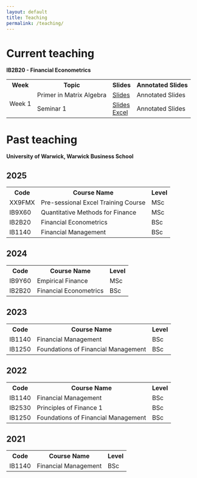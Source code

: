 ```yaml
---
layout: default
title: Teaching
permalink: /teaching/
---
```

# Current teaching

<!-- 
<h1>IB2B20 - Financial Econometrics</h1>

<table id="slides-table">
  <tr>
    <th>Week</th>
    <th>Slides</th>
    <th>Annotated Slides</th>
  </tr>
  <tr>
    <td>Week 1</td>
    <td><a href="URL_TO_SLIDES_WEEK1" target="_blank">Slides</a></td>
    <td><a href="URL_TO_ANNOTATED_SLIDES_WEEK1" target="_blank">Annotated Slides</a></td>
  </tr>
  <tr>
    <td>Week 2</td>
    <td><a href="URL_TO_SLIDES_WEEK2" target="_blank">Slides</a></td>
    <td><a href="URL_TO_ANNOTATED_SLIDES_WEEK2" target="_blank">Annotated Slides</a></td>
  </tr>
  <!-- Add rows for future weeks as needed 
</table> -->

**IB2B20 - Financial Econometrics**
<table id="slides-table">
  <tr>
    <th>Week</th>
    <th>Topic</th>
    <th>Slides</th>
    <th>Annotated Slides</th>
  </tr>
  <tr>
    <td rowspan="2">Week 1</td>
    <td>Primer in Matrix Algebra</td>
    <td>
    <a href="{{ site.baseurl }}/assets/slides/matrixalgebra_GR.pdf" target="_blank" class="slide-link" onclick="trackDownload('Week 1 - Primer Slides')">Slides</a>
    </td>
    <td>
    <!-- <a href="URL_TO_ANNOTATED_SLIDES_WEEK1_SET1" target="_blank" class="slide-link" onclick="trackDownload('Week 1 - Primer Annotated Slides')">View Annotated Slides</a> -->
    <span>Annotated Slides</span>
    </td>
  </tr>
 <tr>
  <td>Seminar 1</td>
  <td>
    <!-- Link to the PDF file -->
    <a href="{{ site.baseurl }}/assets/slides/week1_GR.pdf" target="_blank" class="slide-link" onclick="trackDownload('Week 1 - Seminar 1 PDF')">
      Slides
    </a><br>
    <!-- Link to the Excel file -->
    <a href="{{ site.baseurl }}/assets/slides/seminar1.xlsx" target="_blank" class="slide-link" onclick="trackDownload('Week 1 - Seminar 1 Excel')">
      Excel
    </a>
  </td>
  <td>
    <!-- Annotated slides not yet available -->
    <span>Annotated Slides</span>
    <!-- Uncomment when available -->
    <!-- <a href="URL_TO_ANNOTATED_SLIDES_WEEK1_SET2" target="_blank">View Annotated Slides</a> -->
  </td>
</tr>
  <!-- <tr>
    <td rowspan="3">Week 2</td>
    <td>Linear Regression Basics</td>
    <td><a href="URL_TO_SLIDES_WEEK2_SET1" target="_blank">View Slides</a></td>
    <td><a href="URL_TO_ANNOTATED_SLIDES_WEEK2_SET1" target="_blank">View Annotated Slides</a></td>
  </tr>
  <tr>
    <td>Application of OLS</td>
    <td><a href="URL_TO_SLIDES_WEEK2_SET2" target="_blank">View Slides</a></td>
    <td><a href="URL_TO_ANNOTATED_SLIDES_WEEK2_SET2" target="_blank">View Annotated Slides</a></td>
  </tr>
  <tr>
    <td>OLS Assumptions</td>
    <td><a href="URL_TO_SLIDES_WEEK2_SET3" target="_blank">View Slides</a></td>
    <td><a href="URL_TO_ANNOTATED_SLIDES_WEEK2_SET3" target="_blank">View Annotated Slides</a></td>
  </tr> -->
  <!-- Add more rows for additional weeks and slide sets -->
</table>

# Past teaching
**University of Warwick, Warwick Business School**
<h2>2025</h2>
<table id="teaching-table">
  <tr>
    <th>Code</th>
    <th>Course Name</th>
    <th>Level</th>
  </tr>
  <tr>
    <td>XX9FMX</td>
    <td class="course-name">Pre-sessional Excel Training Course</td>
    <td>MSc</td>
  </tr>
  <tr>
    <td>IB9X60</td>
    <td class="course-name">Quantitative Methods for Finance</td>
    <td>MSc</td>
  </tr>
  <tr>
    <td>IB2B20</td>
    <td class="course-name">Financial Econometrics</td>
    <td>BSc</td>
  </tr>
  <tr>
    <td>IB1140</td>
    <td class="course-name">Financial Management</td>
    <td>BSc</td>
  </tr>
</table>

<h2>2024</h2>
<table id="teaching-table">
  <tr>
    <th>Code</th>
    <th>Course Name</th>
    <th>Level</th>
  </tr>
  <tr>
    <td>IB9Y60</td>
    <td class="course-name">Empirical Finance</td>
    <td>MSc</td>
  </tr>
  <tr>
    <td>IB2B20</td>
    <td class="course-name">Financial Econometrics</td>
    <td>BSc</td>
  </tr>
</table>

<h2>2023</h2>
<table id="teaching-table">
  <tr>
    <th>Code</th>
    <th>Course Name</th>
    <th>Level</th>
  </tr>
  <tr>
    <td>IB1140</td>
    <td class="course-name">Financial Management</td>
    <td>BSc</td>
  </tr>
  <tr>
    <td>IB1250</td>
    <td class="course-name">Foundations of Financial Management</td>
    <td>BSc</td>
  </tr>
</table>

<h2>2022</h2>
<table id="teaching-table">
  <tr>
    <th>Code</th>
    <th>Course Name</th>
    <th>Level</th>
  </tr>
  <tr>
    <td>IB1140</td>
    <td class="course-name">Financial Management</td>
    <td>BSc</td>
  </tr>
  <tr>
    <td>IB2530</td>
    <td class="course-name">Principles of Finance 1</td>
    <td>BSc</td>
  </tr>
  <tr>
    <td>IB1250</td>
    <td class="course-name">Foundations of Financial Management</td>
    <td>BSc</td>
  </tr>
</table>

<h2>2021</h2>
<table id="teaching-table">
  <tr>
    <th>Code</th>
    <th>Course Name</th>
    <th>Level</th>
  </tr>
  <tr>
    <td>IB1140</td>
    <td class="course-name">Financial Management</td>
    <td>BSc</td>
  </tr>
</table>


<!-- # 2025

- **XX9FMX: Pre-sessional Excel Training Course** (MSc)
- **IB9X60: Quantitative Methods for Finance** (MSc)
- **IB2B20: Financial Econometrics** (BSc)  
- **IB1140: Financial Management** (BSc)

# 2024
- **IB9Y60: Empirical Finance** (MSc)
- **IB2B20: Financial Econometrics** (BSc)  

# 2023
- **IB1140: Financial Management** (BSc)
- **IB1250: Foundations of Financial Management** (BSc)

# 2022
- **IB1140: Financial Management** (BSc)
- **IB2530: Principles of Finance 1** (BSc)
- **IB1250: Foundations of Financial Management** (BSc)

# 2021
- **IB1140: Financial Management** (BSc) -->